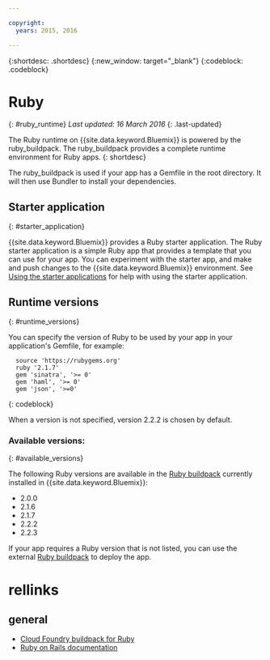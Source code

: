 ```yaml
---

copyright:
  years: 2015, 2016

---
```


{:shortdesc: .shortdesc}
{:new_window: target="_blank"}
{:codeblock: .codeblock}

# Ruby
{: #ruby_runtime}
*Last updated: 16 March 2016*
{: .last-updated}

The Ruby runtime on {{site.data.keyword.Bluemix}} is powered by the ruby_buildpack.
The ruby_buildpack provides a complete runtime environment for Ruby apps.
{: shortdesc}

The ruby_buildpack is used if your app has a Gemfile in the root directory. It will then use Bundler to install your dependencies.

## Starter application
{: #starter_application}

{{site.data.keyword.Bluemix}} provides a Ruby starter application.  The Ruby starter application is a simple Ruby app that provides a template that you can use for your app. You can experiment with the starter app, and make and push changes to the  {{site.data.keyword.Bluemix}}
environment.  See [Using the starter applications](../../cfapps/starter_app_usage.html) for help with using the starter application.

## Runtime versions
{: #runtime_versions}

You can specify the version of Ruby to be used by your app in your application's Gemfile, for example:


```
  source 'https://rubygems.org'
  ruby '2.1.7'
  gem 'sinatra', '>= 0'
  gem 'haml', '>= 0'
  gem 'json', '>=0'
```
{: codeblock}

When a version is not specified, version 2.2.2 is chosen by default.

### Available versions:
{: #available_versions}

The following Ruby versions are available in the
[Ruby buildpack](https://github.com/cloudfoundry/ruby-buildpack/releases/tag/v1.6.7?cm_mc_uid=02162397679414470795470&cm_mc_sid_50200000=1447951462)
currently installed in {{site.data.keyword.Bluemix}}:

* 2.0.0
* 2.1.6
* 2.1.7
* 2.2.2
* 2.2.3

If your app requires a Ruby version that is not listed,
you can use the external
[Ruby buildpack](https://github.com/cloudfoundry/ruby-buildpack) to
deploy the app.

# rellinks
## general
* [Cloud Foundry buildpack for Ruby](https://github.com/cloudfoundry/cf-buildpack-ruby)
* [Ruby on Rails documentation](http://api.rubyonrails.org/)

